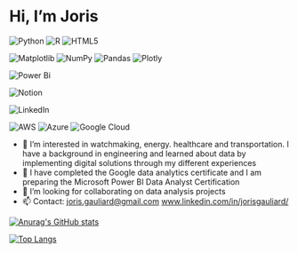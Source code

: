 #                   Hi, I’m Joris


![Python](https://img.shields.io/badge/python-3670A0?style=for-the-badge&logo=python&logoColor=ffdd54) ![R](https://img.shields.io/badge/r-%23276DC3.svg?style=for-the-badge&logo=r&logoColor=white) ![HTML5](https://img.shields.io/badge/html5-%23E34F26.svg?style=for-the-badge&logo=html5&logoColor=white)

![Matplotlib](https://img.shields.io/badge/Matplotlib-%23ffffff.svg?style=for-the-badge&logo=Matplotlib&logoColor=black) ![NumPy](https://img.shields.io/badge/numpy-%23013243.svg?style=for-the-badge&logo=numpy&logoColor=white) 	![Pandas](https://img.shields.io/badge/pandas-%23150458.svg?style=for-the-badge&logo=pandas&logoColor=white) 	![Plotly](https://img.shields.io/badge/Plotly-%233F4F75.svg?style=for-the-badge&logo=plotly&logoColor=white)

![Power Bi](https://img.shields.io/badge/power_bi-F2C811?style=for-the-badge&logo=powerbi&logoColor=black)

![Notion](https://img.shields.io/badge/Notion-%23000000.svg?style=for-the-badge&logo=notion&logoColor=white)

![LinkedIn](https://img.shields.io/badge/linkedin-%230077B5.svg?style=for-the-badge&logo=linkedin&logoColor=white)

![AWS](https://img.shields.io/badge/AWS-%23FF9900.svg?style=for-the-badge&logo=amazon-aws&logoColor=white) ![Azure](https://img.shields.io/badge/azure-%230072C6.svg?style=for-the-badge&logo=microsoftazure&logoColor=white) ![Google Cloud](https://img.shields.io/badge/GoogleCloud-%234285F4.svg?style=for-the-badge&logo=google-cloud&logoColor=white)

- 👀 I’m interested in watchmaking, energy. healthcare and transportation. I have a background in engineering and learned about data by implementing digital solutions through my different experiences
- 🌱 I have completed the Google data analytics certificate and I am preparing the Microsoft Power BI Data Analyst Certification
- 💞️ I’m looking for collaborating on data analysis projects
- 📫 Contact:
    joris.gauliard@gmail.com
    www.linkedin.com/in/jorisgauliard/

[![Anurag's GitHub stats](https://github-readme-stats.vercel.app/api?username=jorisgauliard)](https://github.com/anuraghazra/github-readme-stats)


[![Top Langs](https://github-readme-stats.vercel.app/api/top-langs/?username=jorisgauliard)](https://github.com/anuraghazra/github-readme-stats)
<!---
--->
